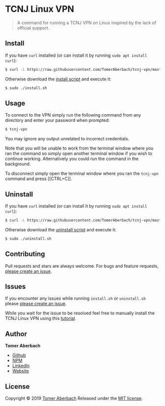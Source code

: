 # TCNJ Linux VPN

> A command for running a TCNJ VPN on Linux inspired by the lack of official support.

## Install

If you have `curl` installed (or can install it by running `sudo apt install curl`):

```sh
$ curl -L https://raw.githubusercontent.com/TomerAberbach/tcnj-vpn/master/install.sh | sudo bash
```

Otherwise download the [install script](https://raw.githubusercontent.com/TomerAberbach/tcnj-vpn/master/install.sh) and execute it:

```sh
$ sudo ./install.sh
```

## Usage

To connect to the VPN simply run the following command from any directory and enter your password when prompted:

```sh
$ tcnj-vpn
```

You may ignore any output unrelated to incorrect credentials.

Note that you will be unable to work from the terminal window where you ran the command so simply open another terminal window if you wish to continue working. Alternatively you could run the command in the background.

To disconnect simply open the terminal window where you ran the `tcnj-vpn` command and press [[CTRL+C]].

## Uninstall

If you have `curl` installed (or can install it by running `sudo apt install curl`):

```sh
$ curl -L https://raw.githubusercontent.com/TomerAberbach/tcnj-vpn/master/uninstall.sh | sudo bash
```

Otherwise download the [uninstall script](https://raw.githubusercontent.com/TomerAberbach/tcnj-vpn/master/uninstall.sh) and execute it:

```sh
$ sudo ./uninstall.sh
```

## Contributing

Pull requests and stars are always welcome. For bugs and feature requests, [please create an issue](https://github.com/TomerAberbach/tcnj-vpn/issues/new).

## Issues

If you encounter any issues while running `install.sh` or `uninstall.sh` please [please create an issue](https://github.com/TomerAberbach/tcnj-vpn/issues/new).

While you wait for the issue to be resolved feel free to manually install the TCNJ Linux VPN using this [tutorial](https://tomeraberba.ch/html/post/tcnj-linux-vpn.html).

## Author

**Tomer Aberbach**

* [Github](https://github.com/TomerAberbach)
* [NPM](https://www.npmjs.com/~tomeraberbach)
* [LinkedIn](https://www.linkedin.com/in/tomer-a)
* [Website](https://tomeraberba.ch)

## License

Copyright © 2019 [Tomer Aberbach](https://github.com/TomerAberbach)
Released under the [MIT license](https://github.com/TomerAberbach/tcnj-vpn/blob/master/LICENSE).
